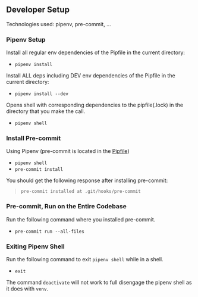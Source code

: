 ## Developer Setup
Technologies used: pipenv, pre-commit, ...

### Pipenv Setup

Install all regular env dependencies of the Pipfile in the current directory:
* `pipenv install`

Install ALL deps including DEV env dependencies of the Pipfile in the current directory:
* `pipenv install --dev`

Opens shell with corresponding dependencies to the pipfile(.lock) in the directory that you make the call.
* `pipenv shell`


### Install Pre-commit

Using Pipenv (pre-commit is located in the [Pipfile](./Pipfile))
* `pipenv shell`
* `pre-commit install`

You should get the following response after installing pre-commit:

>`pre-commit installed at .git/hooks/pre-commit`

### Pre-commit, Run on the Entire Codebase

Run the following command where you installed pre-commit.
* `pre-commit run --all-files`

### Exiting Pipenv Shell

Run the following command to exit `pipenv shell` while in a shell.
* `exit`

The command `deactivate` will not work to full disengage the pipenv shell as it does with `venv`.
